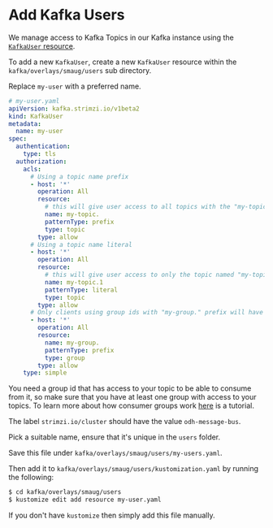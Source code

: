 # Add Kafka Users

We manage access to Kafka Topics in our Kafka instance using the [`KafkaUser` resource][1].

To add a new `KafkaUser`, create a new `KafkaUser` resource within the `kafka/overlays/smaug/users` sub directory.

Replace `my-user` with a preferred name.

```yaml
# my-user.yaml
apiVersion: kafka.strimzi.io/v1beta2
kind: KafkaUser
metadata:
  name: my-user
spec:
  authentication:
    type: tls
  authorization:
    acls:
      # Using a topic name prefix
      - host: '*'
        operation: All
        resource:
          # this will give user access to all topics with the "my-topic." prefix
          name: my-topic.
          patternType: prefix
          type: topic
        type: allow
      # Using a topic name literal
      - host: '*'
        operation: All
        resource:
          # this will give user access to only the topic named "my-topic.1"
          name: my-topic.1
          patternType: literal
          type: topic
        type: allow
      # Only clients using group ids with "my-group." prefix will have access to the topics
      - host: '*'
        operation: All
        resource:
          name: my-group.
          patternType: prefix
          type: group
        type: allow
    type: simple
```
You need a group id that has access to your topic to be able to consume from it, so make sure that you have at least one group with access to your topics.
To learn more about how consumer groups work [here][2] is a tutorial.

The label `strimzi.io/cluster` should have the value `odh-message-bus`.

Pick a suitable name, ensure that it's unique in the `users` folder.

Save this file under `kafka/overlays/smaug/users/my-users.yaml`.

Then add it to `kafka/overlays/smaug/users/kustomization.yaml` by running the following:

```bash
$ cd kafka/overlays/smaug/users
$ kustomize edit add resource my-user.yaml
```

If you don't have `kustomize` then simply add this file manually.

[1]: https://strimzi.io/docs/operators/0.22.1/using.html#type-KafkaUser-reference
[2]: https://www.tutorialspoint.com/apache_kafka/apache_kafka_consumer_group_example.htm
